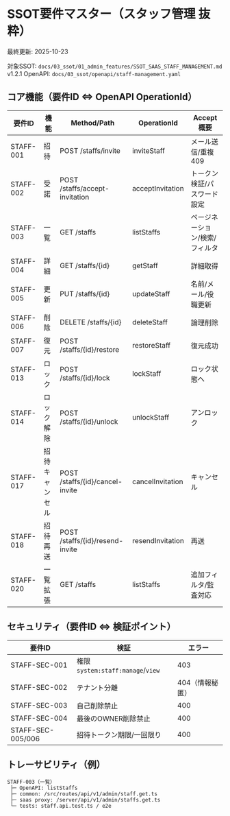 # SSOT要件マスター（スタッフ管理 抜粋）

最終更新: 2025-10-23

対象SSOT: `docs/03_ssot/01_admin_features/SSOT_SAAS_STAFF_MANAGEMENT.md` v1.2.1
OpenAPI: `docs/03_ssot/openapi/staff-management.yaml`

## コア機能（要件ID ⇔ OpenAPI OperationId）

| 要件ID | 機能 | Method/Path | OperationId | Accept概要 |
|---|---|---|---|---|
| STAFF-001 | 招待 | POST /staffs/invite | inviteStaff | メール送信/重複409 |
| STAFF-002 | 受諾 | POST /staffs/accept-invitation | acceptInvitation | トークン検証/パスワード設定 |
| STAFF-003 | 一覧 | GET /staffs | listStaffs | ページネーション/検索/フィルタ |
| STAFF-004 | 詳細 | GET /staffs/{id} | getStaff | 詳細取得 |
| STAFF-005 | 更新 | PUT /staffs/{id} | updateStaff | 名前/メール/役職更新 |
| STAFF-006 | 削除 | DELETE /staffs/{id} | deleteStaff | 論理削除 |
| STAFF-007 | 復元 | POST /staffs/{id}/restore | restoreStaff | 復元成功 |
| STAFF-013 | ロック | POST /staffs/{id}/lock | lockStaff | ロック状態へ |
| STAFF-014 | ロック解除 | POST /staffs/{id}/unlock | unlockStaff | アンロック |
| STAFF-017 | 招待キャンセル | POST /staffs/{id}/cancel-invite | cancelInvitation | キャンセル |
| STAFF-018 | 招待再送 | POST /staffs/{id}/resend-invite | resendInvitation | 再送 |
| STAFF-020 | 一覧拡張 | GET /staffs | listStaffs | 追加フィルタ/監査対応 |

## セキュリティ（要件ID ⇔ 検証ポイント）

| 要件ID | 検証 | エラー |
|---|---|---|
| STAFF-SEC-001 | 権限 `system:staff:manage`/`view` | 403 |
| STAFF-SEC-002 | テナント分離 | 404（情報秘匿） |
| STAFF-SEC-003 | 自己削除禁止 | 400 |
| STAFF-SEC-004 | 最後のOWNER削除禁止 | 400 |
| STAFF-SEC-005/006 | 招待トークン期限/一回限り | 400 |

## トレーサビリティ（例）

```
STAFF-003（一覧）
 ├─ OpenAPI: listStaffs
 ├─ common: /src/routes/api/v1/admin/staff.get.ts
 ├─ saas proxy: /server/api/v1/admin/staffs.get.ts
 └─ tests: staff.api.test.ts / e2e
```


